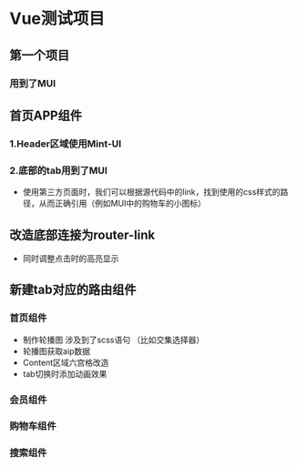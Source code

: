 # Vue测试项目
  ## 第一个项目
  ### 用到了MUI

  ## 首页APP组件
  ### 1.Header区域使用Mint-UI
  ### 2.底部的tab用到了MUI
  + 使用第三方页面时，我们可以根据源代码中的link，找到使用的css样式的路径，从而正确引用（例如MUI中的购物车的小图标）

  ## 改造底部连接为router-link
  + 同时调整点击时的高亮显示

  ## 新建tab对应的路由组件
  ### 首页组件
  + 制作轮播图 涉及到了scss语句 （比如交集选择器）
  + 轮播图获取aip数据
  + Content区域六宫格改造
  + tab切换时添加动画效果
  ### 会员组件
  ### 购物车组件
  ### 搜索组件